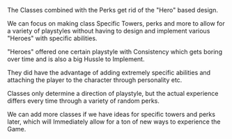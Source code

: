 The Classes combined with the Perks get rid of the "Hero" based design.

We can focus on making class Specific Towers, perks and more to allow for a variety of playstyles without having to design and implement various "Heroes" with specific abilities.

"Heroes" offered one certain playstyle with Consistency which gets boring over time and is also a big Hussle to Implement.

They did have the advantage of adding extremely specific abilities and attaching the player to the character through personality etc.

Classes only determine a direction of playstyle, but the actual experience differs every time through a variety of random perks.

We can add more classes if we have ideas for specific towers and perks later, which will Immediately allow for a ton of new ways to experience the Game. 